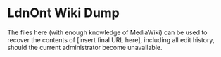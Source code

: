 # LdnOnt Wiki Dump

The files here (with enough knowledge of MediaWiki) can be used to
recover the contents of [insert final URL here], including all edit
history, should the current administrator become unavailable.
